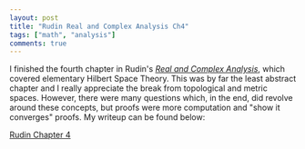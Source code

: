 ```yaml
---
layout: post
title: "Rudin Real and Complex Analysis Ch4"
tags: ["math", "analysis"]
comments: true
---
```


I finished the fourth chapter in Rudin's [*Real and Complex Analysis*](https://www.mheducation.com/highered/product/real-complex-analysis-rudin/M0070542341.html), which covered elementary Hilbert Space Theory. This was by far the least abstract chapter and I really appreciate the break from topological and metric spaces. However, there were many questions which, in the end, did revolve around these concepts, but proofs were more computation and "show it converges" proofs. My writeup can be found below:

[Rudin Chapter 4](../pdfs/rudin_rc_analysis/Rudin_Ch4.pdf)
